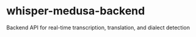# whisper-medusa-backend
Backend API for real-time transcription, translation, and dialect detection
